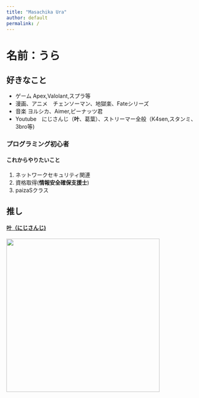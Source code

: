 ```yaml
---
title: "Masachika Ura"
author: default
permalink: /
---
```



# 名前：うら
## 好きなこと
- ゲーム   Apex,Valolant,スプラ等
- 漫画、アニメ　チェンソーマン、地獄楽、Fateシリーズ
- 音楽      ヨルシカ、Aimer,ピーナッツ君
- Youtube　にじさんじ（**叶**、葛葉）、ストリーマー全般（K4sen,スタンミ、3bro等)

### プログラミング初心者
#### これからやりたいこと
1. ネットワークセキュリティ関連
2. 資格取得(**情報安全確保支援士**)
3. paizaSクラス

## 推し

#### [叶（にじさんじ)](https://www.youtube.com/channel/UCspv01oxUFf_MTSipURRhkA)
<img src="https://github.com/unlimitedbullet/masachika/blob/main/assets/images/channels4_profile.jpg" width=400px>





